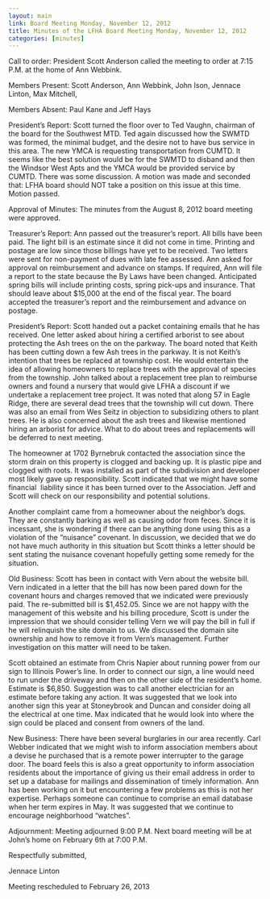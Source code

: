 ```yaml
---
layout: main
link: Board Meeting Monday, November 12, 2012
title: Minutes of the LFHA Board Meeting Monday, November 12, 2012
categories: [minutes]
---
```



Call to order: President Scott Anderson called the meeting to order at 7:15 P.M. at the home of Ann Webbink. 

Members Present: Scott Anderson, Ann Webbink, John Ison, Jennace Linton, Max Mitchell, 

Members Absent: Paul Kane and Jeff Hays

President’s Report: Scott turned the floor over to Ted Vaughn, chairman of the board for the Southwest MTD. Ted again discussed how the SWMTD was formed, the minimal budget, and the desire not to have bus service in this area. The new YMCA is requesting transportation from CUMTD. It seems like the best solution would be for the SWMTD to disband and then the Windsor West Apts and the YMCA would be provided service by CUMTD.  There was some discussion.  A motion was made and seconded that: LFHA board should NOT take a position on this issue at this time. Motion passed. 

Approval of Minutes: The minutes from the August 8, 2012 board meeting were approved.

Treasurer’s Report: Ann passed out the treasurer’s report. All bills have been paid. The light bill is an estimate since it did not come in time. Printing and postage are low since those billings have yet to be received. Two letters were sent for non-payment of dues with late fee assessed. Ann asked for approval on reimbursement and advance on stamps. If required, Ann will file a report to the state because the By Laws have been changed. Anticipated spring bills will include printing costs, spring pick-ups and insurance. That should leave about $15,000 at the end of the fiscal year. The board accepted the treasurer’s report and the reimbursement and advance on postage.   

President’s Report: Scott handed out a packet containing emails that he has received. One letter asked about hiring a certified arborist to see about protecting the Ash trees on the on the parkway. The board noted that Keith has been cutting down a few Ash trees in the parkway. It is not Keith’s intention that trees be replaced at township cost. He would entertain the idea of allowing homeowners to replace trees with the approval of species from the township. John talked about a replacement tree plan to reimburse owners and found a nursery that would give LFHA a discount if we undertake a replacement tree project. It was noted that along 57 in Eagle Ridge, there are several dead trees that the township will cut down. There was also an email from Wes Seitz in objection to subsidizing others to plant trees. He is also concerned about the ash trees and likewise mentioned hiring an arborist for advice. What to do about trees and replacements will be deferred to next meeting. 

The homeowner at 1702 Byrnebruk contacted the association since the storm drain on this property is clogged and backing up. It is plastic pipe and clogged with roots. It was installed as part of the subdivision and developer most likely gave up responsibility. Scott indicated that we might have some financial  liability since it has been turned over to the Association. Jeff and Scott will check on our responsibility and potential solutions. 

Another complaint came from a homeowner about the neighbor’s dogs. They are constantly barking as well as causing odor from feces. Since it is incessant, she is wondering if there can be anything done using this as a violation of the “nuisance” covenant. In discussion, we decided that we do not have much authority in this situation but Scott thinks a letter should be sent stating the nuisance covenant hopefully getting some remedy for the situation. 

Old Business: 
Scott has been in contact with Vern about the website bill. Vern indicated in a letter that the bill has now been pared down for the covenant hours and charges removed that we indicated were previously paid. The re-submitted bill is $1,452.05. Since we are not happy with the management of this website and his billing procedure, Scott is under the impression that we should consider telling Vern we will pay the bill in full if he will relinquish the site domain to us. We discussed the domain site ownership and how to remove it from Vern’s management. Further investigation on this matter will need to be taken. 

Scott obtained an estimate from Chris Napier about running power from our sign to Illinois Power’s line. In order to connect our sign, a line would need to run under the driveway and then on the other side of the resident’s home. Estimate is $6,850.  Suggestion was to call another electrician for an estimate before taking any action. It was suggested that we look into another sign this year at Stoneybrook and Duncan and consider doing all the electrical at one time. Max indicated that he would look into where the sign could be placed and consent from owners of the land.  

 New Business: 
There have been several burglaries in our area recently. Carl Webber indicated that we might wish to inform association members about a devise he purchased that is a remote power interrupter to the garage door. The board feels this is also a great opportunity to inform association residents about the importance of giving us their email address in order to set up a database for mailings and dissemination of timely information. Ann has been working on it but encountering a few problems as this is not her expertise. Perhaps someone can continue to comprise an email database when her term expires in May. It was suggested that we continue to encourage neighborhood “watches”. 

Adjournment: Meeting adjourned 9:00 P.M. Next board meeting will be at John’s home on February 6th at 7:00 P.M. 

Respectfully submitted,

Jennace Linton

Meeting rescheduled to February 26, 2013


